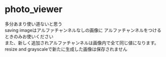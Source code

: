 # photo_viewer
多分あまり使い道ないと思う<br>
saving imageはアルファチャンネルなしの画像に
アルファチャンネルをつけるときのみお使いください<br>
また、新しく追加されアルファチャンネルは画像内で全て同じ値になります。<br>
resize and grayscaleで新たに生成した画像は保存されません
